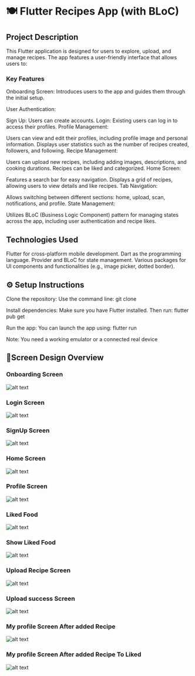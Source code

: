 # 🍽️ Flutter Recipes App (with BLoC)

## Project Description
This Flutter application is designed for users to explore, upload, and manage recipes. The app features a user-friendly interface that allows users to:

### Key Features
Onboarding Screen: Introduces users to the app and guides them through the initial setup.

User Authentication:

Sign Up: Users can create accounts.
Login: Existing users can log in to access their profiles.
Profile Management:

Users can view and edit their profiles, including profile image and personal information.
Displays user statistics such as the number of recipes created, followers, and following.
Recipe Management:

Users can upload new recipes, including adding images, descriptions, and cooking durations.
Recipes can be liked and categorized.
Home Screen:

Features a search bar for easy navigation.
Displays a grid of recipes, allowing users to view details and like recipes.
Tab Navigation:

Allows switching between different sections: home, upload, scan, notifications, and profile.
State Management:

Utilizes BLoC (Business Logic Component) pattern for managing states across the app, including user authentication and recipe likes.

## Technologies Used

Flutter for cross-platform mobile development.
Dart as the programming language.
Provider and BLoC for state management.
Various packages for UI components and functionalities (e.g., image picker, dotted border).

## ⚙️ Setup Instructions

Clone the repository: Use the command line: git clone <Your Repository Path>

Install dependencies: Make sure you have Flutter installed. Then run: flutter pub get

Run the app: You can launch the app using: flutter run

Note: You need a working emulator or a connected real device


## 📱Screen Design Overview

### Onboarding Screen

![alt text](ScreenShout/image.png)

### Login Screen

![alt text](ScreenShout/image-1.png)

### SignUp Screen

![alt text](ScreenShout/image-2.png)

### Home Screen

![alt text](ScreenShout/image-3.png)

### Profile Screen

![alt text](ScreenShout/image-4.png)

### Liked Food 

![alt text](ScreenShout/image-5.png)

### Show Liked Food 

![alt text](ScreenShout/image-6.png)

### Upload Recipe Screen

![alt text](ScreenShout/image-7.png)

### Upload  success Screen

![alt text](ScreenShout/image-8.png)

### My profile Screen After added Recipe

![alt text](ScreenShout/image-9.png)

### My profile Screen After added Recipe To Liked

![alt text](ScreenShout/image-10.png)
